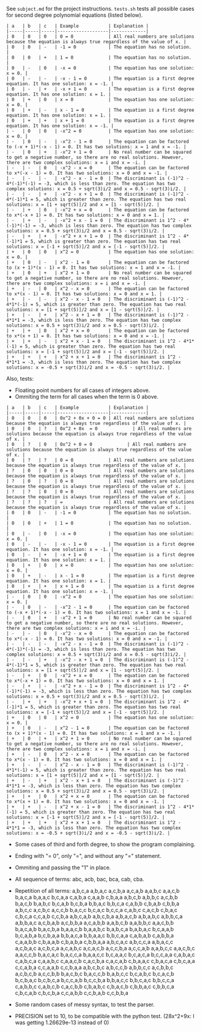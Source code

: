 See `subject.md` for the project instructions.
`tests.sh` tests all possible cases for second degree polynomial equations (listed below).
```
| a   | b   | c   | Example           | Explanation |
|-----|-----|-----|-------------------|-------------|
| 0   | 0   | 0   | 0 = 0             | All real numbers are solutions because the equation is always true regardless of the value of x. |
| 0   | 0   | -   | -1 = 0            | The equation has no solution. |
| 0   | 0   | +   | 1 = 0             | The equation has no solution. |
| 0   | -   | 0   | -x = 0            | The equation has one solution: x = 0. |
| 0   | -   | -   | -x - 1 = 0        | The equation is a first degree equation. It has one solution: x = -1. |
| 0   | -   | +   | -x + 1 = 0        | The equation is a first degree equation. It has one solution: x = 1. |
| 0   | +   | 0   | x = 0             | The equation has one solution: x = 0. |
| 0   | +   | -   | x - 1 = 0         | The equation is a first degree equation. It has one solution: x = 1. |
| 0   | +   | +   | x + 1 = 0         | The equation is a first degree equation. It has one solution: x = -1. |
| -   | 0   | 0   | -x^2 = 0          | The equation has one solution: x = 0. |
| -   | 0   | -   | -x^2 - 1 = 0      | The equation can be factored to (-x + 1)*(-x - 1) = 0. It has two solutions: x = 1 and x = -1. |
| -   | 0   | +   | -x^2 + 1 = 0      | No real number can be squared to get a negative number, so there are no real solutions. However, there are two complex solutions: x = i and x = -i. |
| -   | -   | 0   | -x^2 - x = 0      | The equation can be factored to x*(-x - 1) = 0. It has two solutions: x = 0 and x = -1. |
| -   | -   | -   | -x^2 - x - 1 = 0  | The discriminant is (-1)^2 - 4*(-1)*(-1) = -3, which is less than zero. The equation has two complex solutions: x = 0.5 + sqrt(3)i/2 and x = 0.5 - sqrt(3)i/2. |
| -   | -   | +   | -x^2 - x + 1 = 0  | The discriminant is (-1)^2 - 4*(-1)*1 = 5, which is greater than zero. The equation has two real solutions: x = [1 + sqrt(5)]/2 and x = [1 - sqrt(5)]/2. |
| -   | +   | 0   | -x^2 + x = 0      | The equation can be factored to x*(-x + 1) = 0. It has two solutions: x = 0 and x = 1. |
| -   | +   | -   | -x^2 + x - 1 = 0  | The discriminant is 1^2 - 4*(-1)*(-1) = -3, which is less than zero. The equation has two complex solutions: x = 0.5 + sqrt(3)i/2 and x = 0.5 - sqrt(3)i/2. |
| -   | +   | +   | -x^2 + x + 1 = 0  | The discriminant is 1^2 - 4*(-1)*1 = 5, which is greater than zero. The equation has two real solutions: x = [-1 + sqrt(5)]/2 and x = [-1 - sqrt(5)]/2. |
| +   | 0   | 0   | x^2 = 0           | The equation has one solution: x = 0. |
| +   | 0   | -   | x^2 - 1 = 0       | The equation can be factored to (x + 1)*(x - 1) = 0. It has two solutions: x = 1 and x = -1. |
| +   | 0   | +   | x^2 + 1 = 0       | No real number can be squared to get a negative number, so there are no real solutions. However, there are two complex solutions: x = i and x = -i. |
| +   | -   | 0   | x^2 - x = 0       | The equation can be factored to x*(x - 1) = 0. It has two solutions: x = 0 and x = 1. |
| +   | -   | -   | x^2 - x - 1 = 0   | The discriminant is (-1)^2 - 4*1*(-1) = 5, which is greater than zero. The equation has two real solutions: x = [1 + sqrt(5)]/2 and x = [1 - sqrt(5)]/2. |
| +   | -   | +   | x^2 - x + 1 = 0   | The discriminant is (-1)^2 - 4*1*1 = -3, which is less than zero. The equation has two complex solutions: x = 0.5 + sqrt(3)i/2 and x = 0.5 - sqrt(3)i/2. |
| +   | +   | 0   | x^2 + x = 0       | The equation can be factored to x*(x + 1) = 0. It has two solutions: x = 0 and x = -1. |
| +   | +   | -   | x^2 + x - 1 = 0   | The discriminant is 1^2 - 4*1*(-1) = 5, which is greater than zero. The equation has two real solutions: x = [-1 + sqrt(5)]/2 and x = [-1 - sqrt(5)]/2. |
| +   | +   | +   | x^2 + x + 1 = 0   | The discriminant is 1^2 - 4*1*1 = -3, which is less than zero. The equation has two complex solutions: x = -0.5 + sqrt(3)i/2 and x = -0.5 - sqrt(3)i/2. |
```
Also, tests:
- Floating point numbers for all cases of integers above.
- Ommiting the term for all cases when the term is 0 above.
```
| a   | b   | c   | Example           | Explanation |
|-----|-----|-----|-------------------|-------------|
| 0   | 0   | 0   | 0x^2 + 0x + 0 = 0 | All real numbers are solutions because the equation is always true regardless of the value of x. |
| 0   | 0   | ?   | 0x^2 + 0x  = 0             | All real numbers are solutions because the equation is always true regardless of the value of x. |
| 0   | ?   | 0   | 0x^2 + 0 = 0             | All real numbers are solutions because the equation is always true regardless of the value of x. |
| 0   | ?   | ?   | 0 = 0             | All real numbers are solutions because the equation is always true regardless of the value of x. |
| ?   | 0   | 0   | 0 = 0             | All real numbers are solutions because the equation is always true regardless of the value of x. |
| ?   | 0   | ?   | 0 = 0             | All real numbers are solutions because the equation is always true regardless of the value of x. |
| ?   | ?   | 0   | 0 = 0             | All real numbers are solutions because the equation is always true regardless of the value of x. |
| ?   | ?   | ?   | =                 | All real numbers are solutions because the equation is always true regardless of the value of x. |
| 0   | 0   | -   | -1 = 0            | The equation has no solution. |
| 0   | 0   | +   | 1 = 0             | The equation has no solution. |
| 0   | -   | 0   | -x = 0            | The equation has one solution: x = 0. |
| 0   | -   | -   | -x - 1 = 0        | The equation is a first degree equation. It has one solution: x = -1. |
| 0   | -   | +   | -x + 1 = 0        | The equation is a first degree equation. It has one solution: x = 1. |
| 0   | +   | 0   | x = 0             | The equation has one solution: x = 0. |
| 0   | +   | -   | x - 1 = 0         | The equation is a first degree equation. It has one solution: x = 1. |
| 0   | +   | +   | x + 1 = 0         | The equation is a first degree equation. It has one solution: x = -1. |
| -   | 0   | 0   | -x^2 = 0          | The equation has one solution: x = 0. |
| -   | 0   | -   | -x^2 - 1 = 0      | The equation can be factored to (-x + 1)*(-x - 1) = 0. It has two solutions: x = 1 and x = -1. |
| -   | 0   | +   | -x^2 + 1 = 0      | No real number can be squared to get a negative number, so there are no real solutions. However, there are two complex solutions: x = i and x = -i. |
| -   | -   | 0   | -x^2 - x = 0      | The equation can be factored to x*(-x - 1) = 0. It has two solutions: x = 0 and x = -1. |
| -   | -   | -   | -x^2 - x - 1 = 0  | The discriminant is (-1)^2 - 4*(-1)*(-1) = -3, which is less than zero. The equation has two complex solutions: x = 0.5 + sqrt(3)i/2 and x = 0.5 - sqrt(3)i/2. |
| -   | -   | +   | -x^2 - x + 1 = 0  | The discriminant is (-1)^2 - 4*(-1)*1 = 5, which is greater than zero. The equation has two real solutions: x = [1 + sqrt(5)]/2 and x = [1 - sqrt(5)]/2. |
| -   | +   | 0   | -x^2 + x = 0      | The equation can be factored to x*(-x + 1) = 0. It has two solutions: x = 0 and x = 1. |
| -   | +   | -   | -x^2 + x - 1 = 0  | The discriminant is 1^2 - 4*(-1)*(-1) = -3, which is less than zero. The equation has two complex solutions: x = 0.5 + sqrt(3)i/2 and x = 0.5 - sqrt(3)i/2. |
| -   | +   | +   | -x^2 + x + 1 = 0  | The discriminant is 1^2 - 4*(-1)*1 = 5, which is greater than zero. The equation has two real solutions: x = [-1 + sqrt(5)]/2 and x = [-1 - sqrt(5)]/2. |
| +   | 0   | 0   | x^2 = 0           | The equation has one solution: x = 0. |
| +   | 0   | -   | x^2 - 1 = 0       | The equation can be factored to (x + 1)*(x - 1) = 0. It has two solutions: x = 1 and x = -1. |
| +   | 0   | +   | x^2 + 1 = 0       | No real number can be squared to get a negative number, so there are no real solutions. However, there are two complex solutions: x = i and x = -i. |
| +   | -   | 0   | x^2 - x = 0       | The equation can be factored to x*(x - 1) = 0. It has two solutions: x = 0 and x = 1. |
| +   | -   | -   | x^2 - x - 1 = 0   | The discriminant is (-1)^2 - 4*1*(-1) = 5, which is greater than zero. The equation has two real solutions: x = [1 + sqrt(5)]/2 and x = [1 - sqrt(5)]/2. |
| +   | -   | +   | x^2 - x + 1 = 0   | The discriminant is (-1)^2 - 4*1*1 = -3, which is less than zero. The equation has two complex solutions: x = 0.5 + sqrt(3)i/2 and x = 0.5 - sqrt(3)i/2. |
| +   | +   | 0   | x^2 + x = 0       | The equation can be factored to x*(x + 1) = 0. It has two solutions: x = 0 and x = -1. |
| +   | +   | -   | x^2 + x - 1 = 0   | The discriminant is 1^2 - 4*1*(-1) = 5, which is greater than zero. The equation has two real solutions: x = [-1 + sqrt(5)]/2 and x = [-1 - sqrt(5)]/2. |
| +   | +   | +   | x^2 + x + 1 = 0   | The discriminant is 1^2 - 4*1*1 = -3, which is less than zero. The equation has two complex solutions: x = -0.5 + sqrt(3)i/2 and x = -0.5 - sqrt(3)i/2. |
```
- Some cases of third and forth degree, to show the program complaining.
- Ending with "= 0", only "=", and without any "=" statement.
- Ommiting and passing the "1" in place.
- All sequence of terms:
	abc, acb, bac, bca, cab, cba.
- Repetition of all terms:
a,b,c,a
a,b,a,c
a,c,b,a
a,c,a,b
a,a,b,c
a,a,c,b
b,a,c,a
b,a,a,c
b,c,a,a
c,a,b,a
c,a,a,b
c,b,a,a
a,b,c,b
a,b,b,c
a,c,b,b
b,a,c,b
b,a,b,c
b,c,a,b
b,c,b,a
b,b,a,c
b,b,c,a
c,a,b,b
c,b,a,b
c,b,b,a
a,b,c,c
a,c,b,c
a,c,c,b
b,a,c,c
b,c,a,c
b,c,c,a
c,a,b,c
c,a,c,b
c,b,a,c
c,b,c,a
c,c,a,b
c,c,b,a
a,b,c,a,b
a,b,c,b,a
a,b,a,c,b
a,b,a,b,c
a,b,b,c,a
a,b,b,a,c
a,c,b,a,b
a,c,b,b,a
a,c,a,b,b
a,a,b,c,b
a,a,b,b,c
a,a,c,b,b
b,a,c,a,b
b,a,c,b,a
b,a,a,c,b
b,a,a,b,c
b,a,b,c,a
b,a,b,a,c
b,c,a,a,b
b,c,a,b,a
b,c,b,a,a
b,b,a,c,a
b,b,a,a,c
b,b,c,a,a
c,a,b,a,b
c,a,b,b,a
c,a,a,b,b
c,b,a,a,b
c,b,a,b,a
c,b,b,a,a
a,b,c,a,c
a,b,c,c,a
a,b,a,c,c
a,c,b,a,c
a,c,b,c,a
a,c,a,b,c
a,c,a,c,b
a,c,c,b,a
a,c,c,a,b
a,a,b,c,c
a,a,c,b,c
a,a,c,c,b
b,a,c,a,c
b,a,c,c,a
b,a,a,c,c
b,c,a,a,c
b,c,a,c,a
b,c,c,a,a
c,a,b,a,c
c,a,b,c,a
c,a,a,b,c
c,a,a,c,b
c,a,c,b,a
c,a,c,a,b
c,b,a,a,c
c,b,a,c,a
c,b,c,a,a
c,c,a,b,a
c,c,a,a,b
c,c,b,a,a
a,b,c,b,c
a,b,c,c,b
a,b,b,c,c
a,c,b,b,c
a,c,b,c,b
a,c,c,b,b
b,a,c,b,c
b,a,c,c,b
b,a,b,c,c
b,c,a,b,c
b,c,a,c,b
b,c,b,a,c
b,c,b,c,a
b,c,c,a,b
b,c,c,b,a
b,b,a,c,c
b,b,c,a,c
b,b,c,c,a
c,a,b,b,c
c,a,b,c,b
c,a,c,b,b
c,b,a,b,c
c,b,a,c,b
c,b,b,a,c
c,b,b,c,a
c,b,c,a,b
c,b,c,b,a
c,c,a,b,b
c,c,b,a,b
c,c,b,b,a


- Some random cases of messy syntax, to test the parser.
- PRECISION set to 10, to be compatible with the python test.
	(28x^2+9x: I was getting 1.26629e-13 instead of 0)
